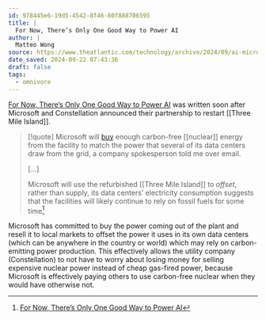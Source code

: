 ```yaml
---
id: 978445e6-19d5-4542-8f46-80f888706595
title: |
  For Now, There’s Only One Good Way to Power AI
author: |
  Matteo Wong
source: https://www.theatlantic.com/technology/archive/2024/09/ai-microsoft-nuclear-three-mile-island/679988
date_saved: 2024-09-22 07:43:36
draft: false
tags:
  - omnivore
---
```

[For Now, There’s Only One Good Way to Power AI](https://www.theatlantic.com/technology/archive/2024/09/ai-microsoft-nuclear-three-mile-island/679988) was written soon after Microsoft and Constellation announced their partnership to restart [[Three Mile Island]].

> [!quote]
> Microsoft will [buy](https://www.microsoft.com/en-us/microsoft-cloud/blog/2024/09/20/accelerating-the-addition-of-carbon-free-energy-an-update-on-progress/) enough carbon-free [[nuclear]] energy from the facility to match the power that several of its data centers draw from the grid, a company spokesperson told me over email.
>  
> \[...\]
> 
> Microsoft will use the refurbished [[Three Mile Island]] to _offset_, rather than supply, its data centers’ electricity consumption suggests that the facilities will likely continue to rely on fossil fuels for some time[^978445e6-19d5-4542-8f46-80f888706595]

Microsoft has committed to buy the power coming out of the plant and resell it to local markets to offset the power it uses in its own data centers (which can be anywhere in the country or world) which may rely on carbon-emitting power production. This effectively allows the utility company (Constellation) to not have to worry about losing money for selling expensive nuclear power instead of cheap gas-fired power, because Microsoft is effectively paying others to use carbon-free nuclear when they would have otherwise not.

[^978445e6-19d5-4542-8f46-80f888706595]: [For Now, There’s Only One Good Way to Power AI](https://www.theatlantic.com/technology/archive/2024/09/ai-microsoft-nuclear-three-mile-island/679988)